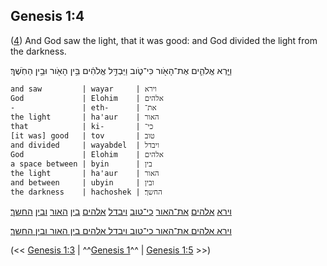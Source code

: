 ## Genesis 1:4

([4](http://biblehub.com/text/genesis/1-4.htm)) And God saw the light, that it was good: and God divided the light from the darkness.

וַיַּ֧רְא אֱלֹהִ֛ים אֶת־הָאֹ֖ור כִּי־טֹ֑וב וַיַּבְדֵּ֣ל אֱלֹהִ֔ים בֵּ֥ין הָאֹ֖ור וּבֵ֥ין הַחֹֽשֶׁךְ׃

	and saw         | wayar     | וירא
	God             | Elohim    | אלהים
	-               | eth-      | את־
	the light       | ha'aur    | האור
	that            | ki-       | כי־
	[it was] good   | tov       | טוב
	and divided     | wayabdel  | ויבדל
	God             | Elohim    | אלהים
	a space between | byin      | בין
	the light       | ha'aur    | האור
	and between     | ubyin     | ובין
	the darkness    | hachoshek | החשך׃

[וירא](/keys/VIRA) [אלהים](/keys/ALHIM) [את־האור](/keys/ATh-HAVR) [כי־טוב](/keys/KI.TVB) [ויבדל](/keys/VIBDL) [אלהים](/keys/ALHIM) [בין](/keys/BIN) [האור](/keys/HAVR) [ובין](/keys/VBIN) [החשך](/keys/HChShK)׃

[וירא אלהים את־האור כי־טוב ויבדל אלהים בין האור ובין החשך](/keys/VIRA.ALHIM.ATh-HAVR.KI-TVB.VIBDL.ALHIM.BIN.HAVR.VBIN.HChShK)׃

(<< [Genesis 1:3](/genesis/1/3) | ^^[Genesis 1](/genesis/1)^^ | [Genesis 1:5](/genesis/1/5) >>)
